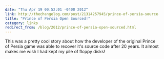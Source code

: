 ```yaml
---
date: "Thu Apr 19 00:52:01 -0400 2012"
link: http://thechangelog.com/post/21314257945/prince-of-persia-source-code-open-sourced
title: "Prince of Persia Open Sourced!"
category: links
redirect_from: /blog/2012/prince-of-persia-open-sourced.html
---
```


This was a pretty cool story about how the developer of the original Prince of
Persia game was able to recover it's source code after 20 years. It almost
makes me wish I had kept my pile of floppy disks!
